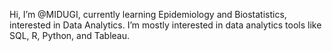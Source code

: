 Hi, I’m @MIDUGI, currently learning Epidemiology and Biostatistics, interested in Data Analytics. I’m mostly interested in data analytics tools like SQL, R, Python, and Tableau.
